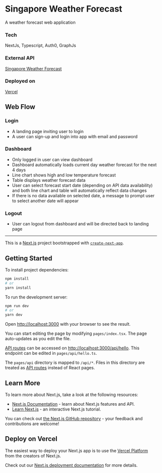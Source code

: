 # Singapore Weather Forecast
A weather forecast web application

### Tech
NextJs, Typescript, Auth0, GraphJs

### External API
[Singapore Weather Forecast](https://data.gov.sg/dataset/weather-forecast)

### Deployed on
[Vercel](https://sgweatherforecast.vercel.app/)

## Web Flow
### Login
- A landing page inviting user to login
- A user can sign-up and login into app with email and password

### Dashboard
- Only logged in user can view dashboard
- Dashboard automatically loads current day weather forecast for the next 4 days
- Line chart shows high and low temperature forecast
- Table displays weather forecast data
- User can select forecast start date (depending on API data availability) and both line chart and table will automatically reflect data changes
- If there is no data available on selected date, a message to prompt user to select another date will appear

### Logout
- User can logout from dashboard and will be directed back to landing page

-----

This is a [Next.js](https://nextjs.org/) project bootstrapped with [`create-next-app`](https://github.com/vercel/next.js/tree/canary/packages/create-next-app).

## Getting Started

To install project dependencies:

```bash
npm install
# or
yarn install
```

To run the development server:

```bash
npm run dev
# or
yarn dev
```

Open [http://localhost:3000](http://localhost:3000) with your browser to see the result.

You can start editing the page by modifying `pages/index.tsx`. The page auto-updates as you edit the file.

[API routes](https://nextjs.org/docs/api-routes/introduction) can be accessed on [http://localhost:3000/api/hello](http://localhost:3000/api/hello). This endpoint can be edited in `pages/api/hello.ts`.

The `pages/api` directory is mapped to `/api/*`. Files in this directory are treated as [API routes](https://nextjs.org/docs/api-routes/introduction) instead of React pages.

## Learn More

To learn more about Next.js, take a look at the following resources:

- [Next.js Documentation](https://nextjs.org/docs) - learn about Next.js features and API.
- [Learn Next.js](https://nextjs.org/learn) - an interactive Next.js tutorial.

You can check out [the Next.js GitHub repository](https://github.com/vercel/next.js/) - your feedback and contributions are welcome!

## Deploy on Vercel

The easiest way to deploy your Next.js app is to use the [Vercel Platform](https://vercel.com/new?utm_medium=default-template&filter=next.js&utm_source=create-next-app&utm_campaign=create-next-app-readme) from the creators of Next.js.

Check out our [Next.js deployment documentation](https://nextjs.org/docs/deployment) for more details.
